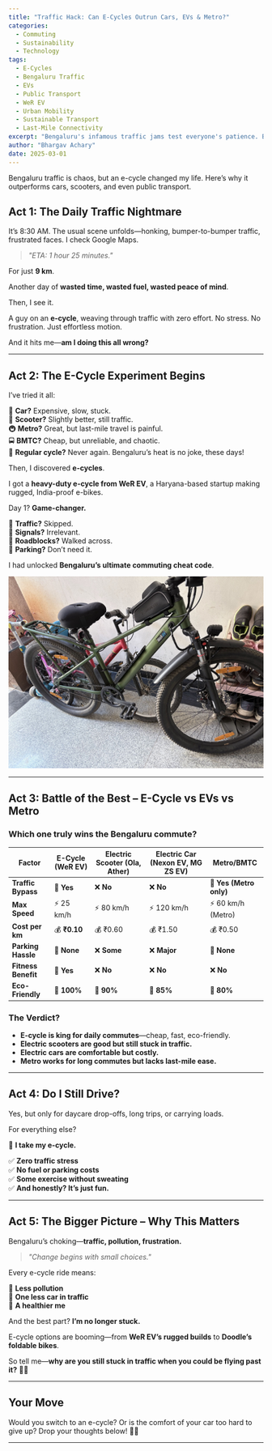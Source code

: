 ```yaml
---
title: "Traffic Hack: Can E-Cycles Outrun Cars, EVs & Metro?"
categories:  
  - Commuting  
  - Sustainability  
  - Technology  
tags:  
  - E-Cycles  
  - Bengaluru Traffic  
  - EVs  
  - Public Transport  
  - WeR EV  
  - Urban Mobility  
  - Sustainable Transport  
  - Last-Mile Connectivity  
excerpt: "Bengaluru's infamous traffic jams test everyone's patience. But what if there's a way to bypass them altogether? This post explores why e-cycles are emerging as the ultimate commuting hack, beating cars, EVs, and even public transport."  
author: "Bhargav Achary"  
date: 2025-03-01  
---
```


Bengaluru traffic is chaos, but an e-cycle changed my life.
Here’s why it outperforms cars, scooters, and even public transport.

## **Act 1: The Daily Traffic Nightmare**  

It’s 8:30 AM. The usual scene unfolds—honking, bumper-to-bumper traffic, frustrated faces. I check Google Maps.  

> _"ETA: 1 hour 25 minutes."_  

For just **9 km**.  

Another day of **wasted time, wasted fuel, wasted peace of mind**.  

Then, I see it.  

A guy on an **e-cycle**, weaving through traffic with zero effort.
No stress. No frustration. Just effortless motion.  

And it hits me—**am I doing this all wrong?**  

---

## **Act 2: The E-Cycle Experiment Begins**  

I’ve tried it all:  

🚗 **Car?** Expensive, slow, stuck.  
🛵 **Scooter?** Slightly better, still traffic.  
🚇 **Metro?** Great, but last-mile travel is painful.  
🚍 **BMTC?** Cheap, but unreliable, and chaotic.  
🚴 **Regular cycle?** Never again. Bengaluru’s heat is no joke, these days! 

Then, I discovered **e-cycles**.  

I got a **heavy-duty e-cycle from WeR EV**, a Haryana-based startup making rugged, India-proof e-bikes.  

Day 1? **Game-changer.**  

💨 **Traffic?** Skipped.  
🚦 **Signals?** Irrelevant.  
🛑 **Roadblocks?** Walked across.  
🚗 **Parking?** Don’t need it.  

I had unlocked **Bengaluru’s ultimate commuting cheat code**.  

<img class="img-responsive" src="/images/posts/life/ecycle.jpg" alt="">

---

## **Act 3: Battle of the Best – E-Cycle vs EVs vs Metro**  

### **Which one truly wins the Bengaluru commute?**  

| **Factor**        | **E-Cycle (WeR EV)** | **Electric Scooter (Ola, Ather)** | **Electric Car (Nexon EV, MG ZS EV)** | **Metro/BMTC** |
|-------------------|---------------------|---------------------------------|------------------------------|--------------|
| **Traffic Bypass** | 🚀 **Yes** | ❌ **No** | ❌ **No** | 🚀 **Yes (Metro only)** |
| **Max Speed**        | ⚡ 25 km/h | ⚡ 80 km/h | ⚡ 120 km/h | ⚡ 60 km/h (Metro) |
| **Cost per km**   | 💰 **₹0.10** | 💰 ₹0.60 | 💰 ₹1.50 | 💰 ₹0.50 |
| **Parking Hassle** | 🚀 **None** | ❌ **Some** | ❌ **Major** | 🚀 **None** |
| **Fitness Benefit** | 🚴 **Yes** | ❌ **No** | ❌ **No** | ❌ **No** |
| **Eco-Friendly**   | 🌱 **100%** | 🌱 **90%** | 🌱 **85%** | 🌱 **80%** |

### **The Verdict?**  

- **E-cycle is king for daily commutes**—cheap, fast, eco-friendly.  
- **Electric scooters are good but still stuck in traffic.**  
- **Electric cars are comfortable but costly.**  
- **Metro works for long commutes but lacks last-mile ease.**  

---

## **Act 4: Do I Still Drive?**  

Yes, but only for daycare drop-offs, long trips, or carrying loads.  

For everything else?  

🚴 **I take my e-cycle.**  

✅ **Zero traffic stress**  
✅ **No fuel or parking costs**  
✅ **Some exercise without sweating**  
✅ **And honestly? It’s just fun.**  

---

## **Act 5: The Bigger Picture – Why This Matters**  

Bengaluru’s choking—**traffic, pollution, frustration.**  

> _"Change begins with small choices."_  

Every e-cycle ride means:  

🌿 **Less pollution**  
🚦 **One less car in traffic**  
💪 **A healthier me**  

And the best part? **I’m no longer stuck.**  

E-cycle options are booming—from **WeR EV’s rugged builds** to **Doodle’s foldable bikes**.  

So tell me—**why are you still stuck in traffic when you could be flying past it?** 🚴💨  

---

## **Your Move**  

Would you switch to an e-cycle? Or is the comfort of your car too hard to give up? Drop your thoughts below! 🚀🔥  

---